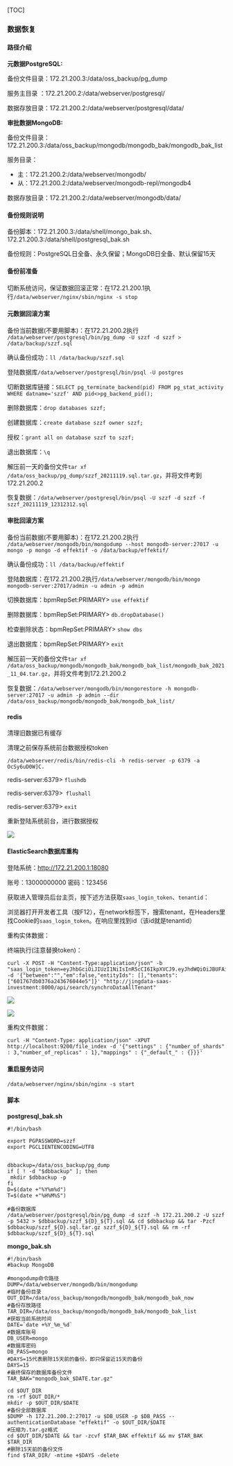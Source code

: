 [TOC]

### 数据恢复



#### 路径介绍

**元数据PostgreSQL:**

备份文件目录：172.21.200.3:/data/oss_backup/pg_dump

服务主目录 ：172.21.200.2:/data/webserver/postgresql/

数据存放目录：172.21.200.2:/data/webserver/postgresql/data/



**审批数据MongoDB:**

备份文件目录：172.21.200.3:/data/oss_backup/mongodb/mongodb_bak/mongodb_bak_list

服务目录：

- 主：172.21.200.2:/data/webserver/mongodb/
- 从：172.21.200.2:/data/webserver/mongodb-repl/mongodb4

数据存放目录：172.21.200.2:/data/webserver/mongodb/data/

 

#### 备份规则说明

备份脚本：172.21.200.3:/data/shell/mongo_bak.sh、172.21.200.3:/data/shell/postgresql_bak.sh

备份规则：PostgreSQL日全备、永久保留；MongoDB日全备、默认保留15天



#### 备份前准备

切断系统访问，保证数据回滚正常：在172.21.200.1执行`/data/webserver/nginx/sbin/nginx -s stop`



#### 元数据回滚方案

备份当前数据(不要用脚本)：在172.21.200.2执行 `/data/webserver/postgresql/bin/pg_dump -U szzf -d szzf > /data/backup/szzf.sql `

确认备份成功：`ll /data/backup/szzf.sql`

登陆数据库`/data/webserver/postgresql/bin/psql -U postgres`

切断数据库链接：`SELECT pg_terminate_backend(pid) FROM pg_stat_activity WHERE datname='szzf' AND pid<>pg_backend_pid();`

删除数据库：`drop databases szzf;`

创建数据库：`create database szzf owner szzf;`

授权：`grant all on database szzf to szzf;`

退出数据库：`\q`

解压前一天的备份文件`tar xf /data/oss_backup/pg_dump/szzf_20211119.sql.tar.gz`，并将文件考到172.21.200.2

恢复数据：`/data/webserver/postgresql/bin/psql -U szzf -d szzf -f szzf_20211119_12312312.sql`



#### 审批回滚方案

备份当前数据(不要用脚本)：在172.21.200.2执行  `/data/webserver/mongodb/bin/mongodump --host mongodb-server:27017 -u mongo -p mongo -d effektif -o /data/backup/effektif/`

确认备份成功：`ll /data/backup/effektif`

登陆数据库：在172.21.200.2执行`/data/webserver/mongodb/bin/mongo  mongodb-server:27017/admin -u admin -p admin`

切换数据库：bpmRepSet:PRIMARY> `use effektif`

删除数据库：bpmRepSet:PRIMARY> `db.dropDatabase()`

检查删除状态：bpmRepSet:PRIMARY> `show dbs`

退出数据库：bpmRepSet:PRIMARY> `exit`

解压前一天的备份文件`tar xf /data/oss_backup/mongodb/mongodb_bak/mongodb_bak_list/mongodb_bak_2021_11_04.tar.gz`，并将文件考到172.21.200.2

恢复数据：`/data/webserver/mongodb/bin/mongorestore -h mongodb-server:27017 -u admin -p admin --dir /data/oss_backup/mongodb/mongodb_bak/mongodb_bak_list/`



#### redis

清理旧数据已有缓存

清理之前保存系统前台数据授权token

`/data/webserver/redis/bin/redis-cli -h redis-server -p 6379 -a OcSy6uD0W]C.`

redis-server:6379> `flushdb`

redis-server:6379>` flushall`

redis-server:6379> `exit`

 

重新登陆系统前台，进行数据授权

![](http://172.21.199.1/sc-api/static/WebStationSource/Documents/images/运维开发组文档/首正泽富鲸准股权投资业务系统/应急文档/授权.png)

 



#### ElasticSearch数据库重构

登陆系统：http://172.21.200.1:18080

账号：13000000000  密码：123456

获取进入管理员后台主页，按下述方法获取`saas_login_token`、`tenantid`：

浏览器打开开发者工具（按F12），在network标签下，搜索tenant，在Headers里找Cookie的`saas_login_token`。在响应里找到id（该id就是tenantid）

重构实体数据：

终端执行(注意替换token)：

```
curl -X POST -H "Content-Type:application/json" -b "saas_login_token=eyJhbGciOiJIUzI1NiIsInR5cCI6IkpXVCJ9.eyJhdWQiOiJBUFAiLCJ1c2VyX2lkIjoiNjAxNzY3ZGIwMzc2YTI0MzY3NjA0NGU1OjYwMTc2ODdhMDM3NmEyNDM2NzYwNDg3MToxMzAwMDAwMDAwMCIsImlzcyI6IkppbmdkYXRhIiwiZXhwIjoxNjM4NTIzNTg1LCJpYXQiOjE2Mzc2NTk1ODV9.hLINoQhF4OWa5GuMZBZWrGaBiN2eLmLC3TOtx2B_LLA" -d '{"between":"","em":false,"entityIds": [],"tenants": ["601767db0376a243676044e5"]}' "http://jingdata-saas-investment:8000/api/search/synchroDataAllTenant"
```
![](http://172.21.199.1/sc-api/static/WebStationSource/Documents/images/运维开发组文档/首正泽富鲸准股权投资业务系统/应急文档/token.png)

![](http://172.21.199.1/sc-api/static/WebStationSource/Documents/images/运维开发组文档/首正泽富鲸准股权投资业务系统/应急文档/tenantid.png)

 

重构文件数据：

```
curl -H "Content-Type: application/json" -XPUT http://localhost:9200/file_index -d '{"settings" : {"number_of_shards" : 3,"number_of_replicas" : 1},"mappings" : {"_default_" : {}}}'
```



#### 重启服务访问

```
/data/webserver/nginx/sbin/nginx -s start
```



#### 脚本

**postgresql_bak.sh**

```
#!/bin/bash

export PGPASSWORD=szzf
export PGCLIENTENCODING=UTF8


dbbackup=/data/oss_backup/pg_dump
if [ ! -d "$dbbackup" ]; then
 mkdir $dbbackup -p
fi
D=$(date +"%Y%m%d")
T=$(date +"%H%M%S")

#备份数据库
/data/webserver/postgresql/bin/pg_dump -d szzf -h 172.21.200.2 -U szzf -p 5432 > $dbbackup/szzf_${D}_${T}.sql && cd $dbbackup && tar -Pzcf $dbbackup/szzf_${D}.sql.tar.gz szzf_${D}_${T}.sql && rm -rf $dbbackup/szzf_${D}_${T}.sql
```

**mongo_bak.sh**

```
#!/bin/bash
#backup MongoDB

#mongodump命令路径
DUMP=/data/webserver/mongodb/bin/mongodump
#临时备份目录
OUT_DIR=/data/oss_backup/mongodb/mongodb_bak/mongodb_bak_now
#备份存放路径
TAR_DIR=/data/oss_backup/mongodb/mongodb_bak/mongodb_bak_list
#获取当前系统时间
DATE=`date +%Y_%m_%d`
#数据库账号
DB_USER=mongo
#数据库密码
DB_PASS=mongo
#DAYS=15代表删除15天前的备份，即只保留近15天的备份
DAYS=15
#最终保存的数据库备份文件
TAR_BAK="mongodb_bak_$DATE.tar.gz"

cd $OUT_DIR
rm -rf $OUT_DIR/*
mkdir -p $OUT_DIR/$DATE
#备份全部数据库
$DUMP -h 172.21.200.2:27017 -u $DB_USER -p $DB_PASS --authenticationDatabase "effektif" -o $OUT_DIR/$DATE
#压缩为.tar.gz格式
cd $OUT_DIR/$DATE && tar -zcvf $TAR_BAK effektif && mv $TAR_BAK $TAR_DIR
#删除15天前的备份文件
find $TAR_DIR/ -mtime +$DAYS -delete
```
